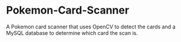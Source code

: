 # Pokemon-Card-Scanner
A Pokemon card scanner that uses OpenCV to detect the cards and a MySQL database to determine which card the scan is.
